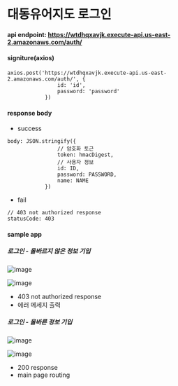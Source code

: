 # 대동유어지도 로그인

#### api endpoint: https://wtdhqxavjk.execute-api.us-east-2.amazonaws.com/auth/

#### signiture(axios)

```
axios.post('https://wtdhqxavjk.execute-api.us-east-2.amazonaws.com/auth/', {
                id: 'id',
                password: 'password'
            })
```

#### response body
- success
```
body: JSON.stringify({
                // 암호화 토근
                token: hmacDigest,
                // 사용자 정보
                id: ID,
                password: PASSWORD,
                name: NAME
            })
```
- fail

```
// 403 not authorized response
statusCode: 403
```


#### sample app

##### 로그인 - 올바르지 않은 정보 기입


![image](https://user-images.githubusercontent.com/66404645/230878973-889c9432-d076-415f-b9ea-4a556d81af59.png)

![image](https://user-images.githubusercontent.com/66404645/230879097-c4e16824-fc57-4c45-870d-199d803fd71f.png)

- 403 not authorized response
- 에러 메세지 출력


##### 로그인 - 올바른 정보 기입

![image](https://user-images.githubusercontent.com/66404645/230879902-d993556a-ce58-4f0d-aa9b-82ed970df7dd.png)

![image](https://user-images.githubusercontent.com/66404645/230879788-2cd65be0-ca1f-4da6-9eb7-d95c3fedb663.png)

- 200 response
- main page routing

